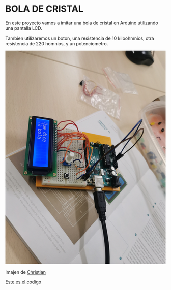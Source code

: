 # BOLA DE CRISTAL

En este proyecto vamos a imitar una bola de cristal en Arduino utilizando una pantalla LCD.

Tambien utilizaremos un boton, una resistencia de 10 kiloohmnios, otra resistencia de 220 homnios, y un potenciometro.





![imajen](https://github.com/Tabrih/Arduino/blob/main/Archivos/IMG_20220112_125734.jpg)

Imajen de [Christian](https://github.com/Tabrih/)

[Este es el codigo](https://github.com/ANGEY33/Arduino/blob/main/bola_de_cristal.ino)

